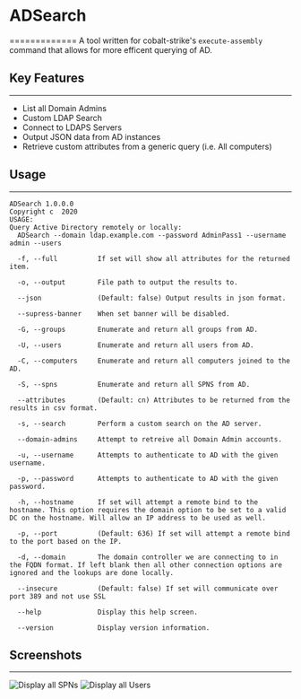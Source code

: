 # ADSearch
=============
A tool written for cobalt-strike's `execute-assembly` command that allows for more efficent querying of AD.

## Key Features
---------------
* List all Domain Admins
* Custom LDAP Search
* Connect to LDAPS Servers
* Output JSON data from AD instances
* Retrieve custom attributes from a generic query (i.e. All computers)

## Usage
---------------
```
ADSearch 1.0.0.0
Copyright c  2020
USAGE:
Query Active Directory remotely or locally:
  ADSearch --domain ldap.example.com --password AdminPass1 --username admin --users

  -f, --full          If set will show all attributes for the returned item.

  -o, --output        File path to output the results to.

  --json              (Default: false) Output results in json format.

  --supress-banner    When set banner will be disabled.

  -G, --groups        Enumerate and return all groups from AD.

  -U, --users         Enumerate and return all users from AD.

  -C, --computers     Enumerate and return all computers joined to the AD.

  -S, --spns          Enumerate and return all SPNS from AD.

  --attributes        (Default: cn) Attributes to be returned from the results in csv format.

  -s, --search        Perform a custom search on the AD server.

  --domain-admins     Attempt to retreive all Domain Admin accounts.

  -u, --username      Attempts to authenticate to AD with the given username.

  -p, --password      Attempts to authenticate to AD with the given password.

  -h, --hostname      If set will attempt a remote bind to the hostname. This option requires the domain option to be set to a valid DC on the hostname. Will allow an IP address to be used as well.

  -p, --port          (Default: 636) If set will attempt a remote bind to the port based on the IP.

  -d, --domain        The domain controller we are connecting to in the FQDN format. If left blank then all other connection options are ignored and the lookups are done locally.

  --insecure          (Default: false) If set will communicate over port 389 and not use SSL

  --help              Display this help screen.

  --version           Display version information.
```

## Screenshots
---------------
![Display all SPNs](https://github.com/tomcarver16/ADSearch/blob/master/Images/all-spns.png "All Spns")
![Display all Users](https://github.com/tomcarver16/ADSearch/blob/master/Images/all-users.png "All Users")
